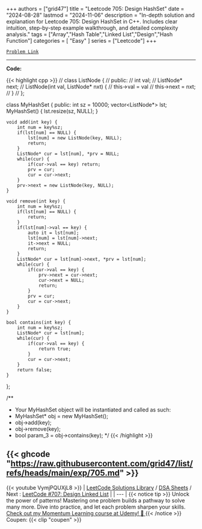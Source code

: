 
+++
authors = ["grid47"]
title = "Leetcode 705: Design HashSet"
date = "2024-08-28"
lastmod = "2024-11-06"
description = "In-depth solution and explanation for Leetcode 705: Design HashSet in C++. Includes clear intuition, step-by-step example walkthrough, and detailed complexity analysis."
tags = ["Array","Hash Table","Linked List","Design","Hash Function"]
categories = [
    "Easy"
]
series = ["Leetcode"]
+++



[`Problem Link`](https://leetcode.com/problems/design-hashset/description/)

---
**Code:**

{{< highlight cpp >}}
// class ListNode {
//     public:
//     int val;
//     ListNode* next;
//     ListNode(int val, ListNode* nxt) {
//         this->val = val
//         this->next = nxt;
//     }
// };

class MyHashSet {
public:
    int sz = 10000;
    vector<ListNode*> lst;
    MyHashSet() {
        lst.resize(sz, NULL);
    }
    
    void add(int key) {
        int num = key%sz;
        if(lst[num] == NULL) {
            lst[num] = new ListNode(key, NULL);
            return;
        }
        ListNode* cur = lst[num], *prv = NULL;
        while(cur) {
            if(cur->val == key) return;
            prv = cur;
            cur = cur->next;
        }
        prv->next = new ListNode(key, NULL);
    }
    
    void remove(int key) {
        int num = key%sz;
        if(lst[num] == NULL) {
            return;
        }
        if(lst[num]->val == key) {
            auto it = lst[num];
            lst[num] = lst[num]->next;
            it->next = NULL;            
            return;
        }
        ListNode* cur = lst[num]->next, *prv = lst[num];
        while(cur) {
            if(cur->val == key) {
                prv->next = cur->next;
                cur->next = NULL;
                return;
            }
            prv = cur;
            cur = cur->next;
        }
    }
    
    bool contains(int key) {
        int num = key%sz;
        ListNode* cur = lst[num];
        while(cur) {
            if(cur->val == key) {
                return true;
            }
            cur = cur->next;
        }
        return false;
    }
};

/**
 * Your MyHashSet object will be instantiated and called as such:
 * MyHashSet* obj = new MyHashSet();
 * obj->add(key);
 * obj->remove(key);
 * bool param_3 = obj->contains(key);
 */
{{< /highlight >}}

{{< ghcode "https://raw.githubusercontent.com/grid47/list/refs/heads/main/exp/705.md" >}}
---
{{< youtube VymjPQUXjL8 >}}
| [LeetCode Solutions Library](https://grid47.xyz/leetcode/) / [DSA Sheets](https://grid47.xyz/sheets/) / Next : [LeetCode #707: Design Linked List](https://grid47.xyz/posts/leetcode-707-design-linked-list-solution/) |
| --- |
{{< notice tip >}}
Unlock the power of patterns! Mastering one problem builds a pathway to solve many more. Dive into practice, and let each problem sharpen your skills. [Check out my Momentum Learning course at Udemy! 🚀 ](https://www.udemy.com/course/algorithms-and-data-structures-in-cpp/)
{{< /notice >}}
Coupen: {{< clip "coupen" >}}
